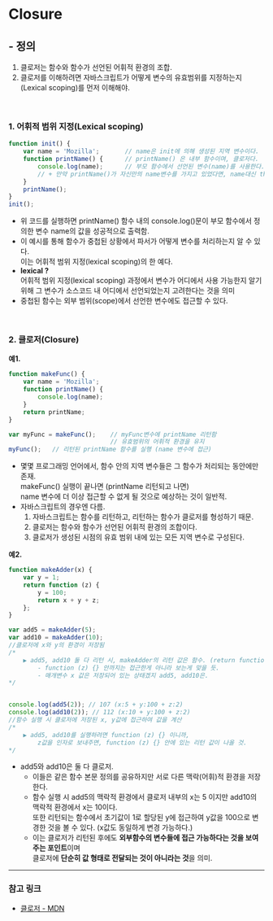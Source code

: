 <!-- 2021.01.19 -->

# Closure

## - 정의

1. 클로저는 함수와 함수가 선언된 어휘적 환경의 조합.
2. 클로저를 이해하려면 자바스크립트가 어떻게 변수의 유효범위를 지정하는지(Lexical scoping)를 먼저 이해해야.

</br>

### 1. 어휘적 범위 지정(Lexical scoping)

```js
function init() {
    var name = 'Mozilla';       // name은 init에 의해 생성된 지역 변수이다.
    function printName() {      // printName() 은 내부 함수이며, 클로저다.        
        console.log(name);      // 부모 함수에서 선언된 변수(name)를 사용한다.
        // + 만약 printName()가 자신만의 name변수를 가지고 있었다면, name대신 this.name을 사용했을 것
    }
    printName();
}
init();
```

-   위 코드를 실행하면 printName() 함수 내의 console.log()문이 부모 함수에서 정의한 변수 name의 값을 성공적으로 출력함.
-   이 예시를 통해 함수가 중첩된 상황에서 파서가 어떻게 변수를 처리하는지 알 수 있다.  
     이는 어휘적 범위 지정(lexical scoping)의 한 예다.
-   **lexical ?**  
    어휘적 범위 지정(lexical scoping) 과정에서 변수가 어디에서 사용 가능한지 알기 위해 그 변수가 소스코드 내 어디에서 선언되었는지 고려한다는 것을 의미
-   중첩된 함수는 외부 범위(scope)에서 선언한 변수에도 접근할 수 있다.

</br>

### 2. 클로저(Closure)
__예1.__
```js
function makeFunc() {
    var name = 'Mozilla';
    function printName() {
        console.log(name);
    }
    return printName;
}

var myFunc = makeFunc();    // myFunc변수에 printName 리턴함
                            // 유효범위의 어휘적 환경을 유지
myFunc();   // 리턴된 printName 함수를 실행 (name 변수에 접근)
```

-   몇몇 프로그래밍 언어에서, 함수 안의 지역 변수들은 그 함수가 처리되는 동안에만 존재.   
    makeFunc() 실행이 끝나면 (printName 리턴되고 나면)   
    name 변수에 더 이상 접근할 수 없게 될 것으로 예상하는 것이 일반적.
-   자바스크립트의 경우엔 다름.    
    1. 자바스크립트는 함수를 리턴하고, 리턴하는 함수가 클로저를 형성하기 때문.   
    2. 클로저는 함수와 함수가 선언된 어휘적 환경의 조합이다.   
    3. 클로저가 생성된 시점의 유효 범위 내에 있는 모든 지역 변수로 구성된다.   

__예2.__
```js
function makeAdder(x) {
    var y = 1;
    return function (z) {
        y = 100;
        return x + y + z;
    };
}

var add5 = makeAdder(5);
var add10 = makeAdder(10);      
//클로저에 x와 y의 환경이 저장됨
/* 
    ▶ add5, add10 둘 다 리턴 시, makeAdder의 리턴 값은 함수. (return function (z) {})
        - function (z) {} 안까지는 접근한게 아니라 보는게 맞을 듯.
        - 매개변수 x 값은 저장되어 있는 상태겠지 add5, add10은.
*/


console.log(add5(2)); // 107 (x:5 + y:100 + z:2)
console.log(add10(2)); // 112 (x:10 + y:100 + z:2)
//함수 실행 시 클로저에 저장된 x, y값에 접근하여 값을 계산
/* 
    ▶ add5, add10를 실행하려면 function (z) {} 이니까,
        z값을 인자로 보내주면, function (z) {} 안에 있는 리턴 값이 나올 것.        
*/
```

-   add5와 add10은 둘 다 클로저.   
    * 이들은 같은 함수 본문 정의를 공유하지만 서로 다른 맥락(어휘)적 환경을 저장한다.   
    * 함수 실행 시 add5의 맥락적 환경에서 클로저 내부의 x는 5 이지만 add10의 맥락적 환경에서 x는 10이다.       
        또한 리턴되는 함수에서 초기값이 1로 할당된 y에 접근하여 y값을 100으로 변경한 것을 볼 수 있다. (x값도 동일하게 변경 가능하다.)
    * 이는 클로저가 리턴된 후에도 **외부함수의 변수들에 접근 가능하다는 것을 보여주는 포인트**이며   
        클로저에 **단순히 값 형태로 전달되는 것이 아니라는 것**을 의미.


<hr/>

### **참고 링크**
- [클로저 - MDN](https://developer.mozilla.org/ko/docs/Web/JavaScript/Guide/Closures)




